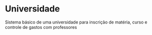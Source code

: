 # Universidade
Sistema básico de uma universidade para inscrição de matéria, curso e controle de gastos com professores
